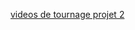 [videos de tournage projet 2](https://drive.google.com/file/d/1NNohnmkJ2CfegW5wf9ap4GdZ6P1EzFnf/view?usp=share_link)
